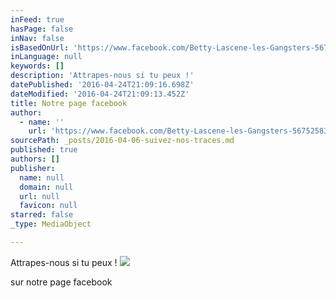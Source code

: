 ```yaml
---
inFeed: true
hasPage: false
inNav: false
isBasedOnUrl: 'https://www.facebook.com/Betty-Lascene-les-Gangsters-567525833280705'
inLanguage: null
keywords: []
description: 'Attrapes-nous si tu peux !'
datePublished: '2016-04-24T21:09:16.698Z'
dateModified: '2016-04-24T21:09:13.452Z'
title: Notre page facebook
author:
  - name: ''
    url: 'https://www.facebook.com/Betty-Lascene-les-Gangsters-567525833280705'
sourcePath: _posts/2016-04-06-suivez-nos-traces.md
published: true
authors: []
publisher:
  name: null
  domain: null
  url: null
  favicon: null
starred: false
_type: MediaObject

---
```

Attrapes-nous si tu peux !
![](https://the-grid-user-content.s3-us-west-2.amazonaws.com/b9b23d3a-dc8d-4dc3-9309-c465bb79ee5a.jpg)

sur notre page facebook